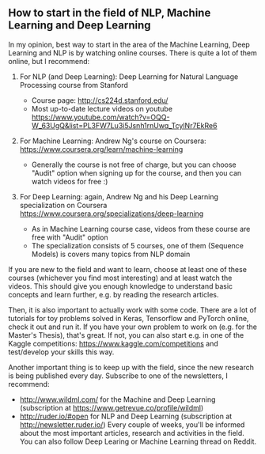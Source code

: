 ## How to start in the field of NLP, Machine Learning and Deep Learning 

In my opinion, best way to start in the area of the Machine Learning, Deep Learning and NLP is by watching online courses. There is quite a lot of them online, but I recommend:

1. For NLP (and Deep Learning): Deep Learning for Natural Language Processing course from Stanford 
   - Course page: http://cs224d.stanford.edu/
   - Most up-to-date lecture videos on youtube https://www.youtube.com/watch?v=OQQ-W_63UgQ&list=PL3FW7Lu3i5Jsnh1rnUwq_TcylNr7EkRe6

2. For Machine Learning: Andrew Ng's course on Coursera: https://www.coursera.org/learn/machine-learning
   - Generally the course is not free of charge, but you can choose "Audit" option when signing up for the course, and then you can watch videos for free :)

3. For Deep Learning: again, Andrew Ng and his Deep Learning specialization on Coursera https://www.coursera.org/specializations/deep-learning
   - As in Machine Learning course case, videos from these course are free with "Audit" option
   - The specialization consists of 5 courses, one of them (Sequence Models) is covers many topics from NLP domain
  
If you are new to the field and want to learn, choose at least one of these courses (whichever you find most interesting) and at least watch the videos. This should give you enough knowledge to understand basic concepts and learn further, e.g. by reading the research articles. 

Then, it is also important to actually work with some code. There are a lot of tutorials for toy problems solved in Keras, Tensorflow and PyTorch online, check it out and run it. If you have your own problem to work on (e.g. for the Master's Thesis), that's great. If not, you can also start e.g. in one of the Kaggle competitions: https://www.kaggle.com/competitions and test/develop your skills this way.

Another important thing is to keep up with the field, since the new research is being published every day. Subscribe to one of the newsletters, I recommend:
- http://www.wildml.com/ for the Machine and Deep Learning (subscription at https://www.getrevue.co/profile/wildml)
- http://ruder.io/#open for NLP and Deep Learning (subscription at http://newsletter.ruder.io/)
Every couple of weeks, you'll be informed about the most important articles, research and activities in the field.
You can also follow Deep Learing or Machine Learning thread on Reddit.
